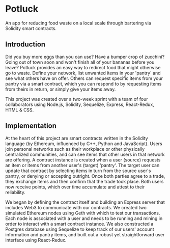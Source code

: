 # Potluck

An app for reducing food waste on a local scale through bartering via Solidity smart contracts.

## Introduction

Did you buy more eggs than you can use? Have a bumper crop of zucchini? Going out of town soon and won't finish all of your bananas before you leave? Potluck provides an easy way to redirect food that might otherwise go to waste. Define your network, list unwanted items in your 'pantry' and see what others have on offer. Others can request specific items from your pantry via a smart contract, which you can respond to by requesting items from theirs in return, or simply give your items away.

This project was created over a two-week sprint with a team of four collaborators using Node.js, Solidity, Sequelize, Express, React-Redux, HTML & CSS.

## Implementation

At the heart of this project are smart contracts written in the Solidity language (by Ethereum, influenced by C++, Python and JavaScript). Users join personal networks such as their workplace or other physically centralized communities, and can see items that other users in that network are offering. A contract instance is created when a user (source) requests an item or items from another user's (target) 'pantry'. The target user can update that contract by selecting items in turn from the source user's pantry, or denying or accepting outright. Once both parties agree to a trade, they exchange items and then confirm that the trade took place. Both users now receive points, which over time accumulate and attest to their reliability.

We began by defining the contract itself and building an Express server that includes Web3 to communicate with our contracts. We created two simulated Ethereum nodes using Geth with which to test our transactions. Each node is associated with a user and needs to be running and mining in order to interact with a smart contract instance. We also constructed a Postgres database using Sequelize to keep track of our users' account information and pantry items, and built out a robust yet straightforward user interface using React-Redux.
